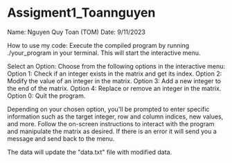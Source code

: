 # Assigment1_Toannguyen
Name: Nguyen Quy Toan (TOM)
Date: 9/11/2023

How to use my code: 
Execute the compiled program by running ./your_program in your terminal. This will start the interactive menu.

Select an Option:
Choose from the following options in the interactive menu:
Option 1: Check if an integer exists in the matrix and get its index.
Option 2: Modify the value of an integer in the matrix.
Option 3: Add a new integer to the end of the matrix.
Option 4: Replace or remove an integer in the matrix.
Option 0: Quit the program.

Depending on your chosen option, you'll be prompted to enter specific information such as the target integer, row and column indices, new values, and more. Follow the on-screen instructions to interact with the program and manipulate the matrix as desired. If there is an error it will send you a message and send back to the menu.

The data will update the "data.txt" file with modified data.
